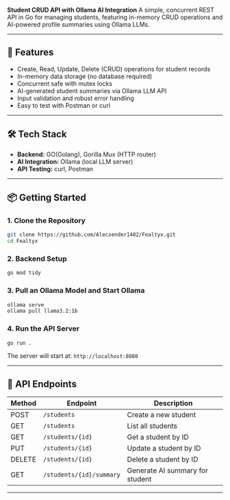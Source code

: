 **Student CRUD API with Ollama AI Integration** A simple, concurrent REST API in Go for managing students, featuring in-memory CRUD operations and AI-powered profile summaries using Ollama LLMs.

---

## 🚀 Features

- Create, Read, Update, Delete (CRUD) operations for student records
- In-memory data storage (no database required)
- Concurrent safe with mutex locks
- AI-generated student summaries via Ollama LLM API
- Input validation and robust error handling
- Easy to test with Postman or curl

---

## 🛠️ Tech Stack

- **Backend:** GO(Golang), Gorilla Mux (HTTP router)
- **AI Integration:** Ollama (local LLM server)
- **API Testing:** curl, Postman

---

## 📦 Getting Started

### 1. Clone the Repository
```bash
git clone https://github.com/Alecxender1402/Fealtyx.git
cd Fealtyx
```

### 2. Backend Setup
```bash
go mod tidy
```

### 3. Pull an Ollama Model and Start Ollama
```bash
ollama serve
ollama pull llama3.2:1b
```

### 4. Run the API Server
```bash
go run .
```

The server will start at:
``` http://localhost:8080 ```

---

## 🔑 API Endpoints

| Method | Endpoint                                 | Description                           |
|--------|------------------------------------------|---------------------------------------|
| POST   | `/students`                              | Create a new student                  |
| GET    | `/students`                              | List all students                     |
| GET    | `/students/{id}`                         | Get a student by ID                   |
| PUT    | `/students/{id}`                         | Update a student by ID                |
| DELETE | `/students/{id}`                         | Delete a student by ID                |
| GET    | `/students/{id}/summary`                 | Generate AI summary for student       |  

---

